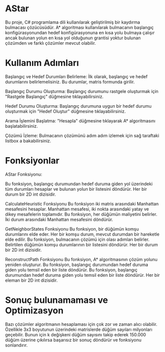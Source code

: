 # AStar 
Bu proje, C# programlama dili kullanılarak geliştirilmiş bir kaydırma bulmacası çözücüsüdür. A* algoritması kullanılarak bulmacanın başlangıç konfigürasyonundan hedef konfigürasyonuna en kısa yolu bulmaya çalışır ancak bulunan yolun en kısa yol olduğunun grantisi yoktur bulunan çözümden ve farklı çözümler mevcut olabilir. 

# Kullanım Adımları
Başlangıç ve Hedef Durumları Belirleme: İlk olarak, başlangıç ve hedef durumlarını belirlemelisiniz. Bu durumlar, matris formunda girilir.

Başlangıç Durumu Oluşturma: Başlangıç durumunu rastgele oluşturmak için "Rastgele Başlangıç" düğmesine tıklayabilirsiniz.

Hedef Durumu Oluşturma: Başlangıç durumuna uygun bir hedef durumu oluşturmak için "Hedef Oluştur" düğmesine tıklayabilirsiniz.

Arama İşlemini Başlatma: "Hesapla" düğmesine tıklayarak A* algoritmasını başlatabilirsiniz.

Çözümü İzleme: Bulmacanın çözümünü adım adım izlemek için sağ taraftaki listbox a bakabilirsiniz.

# Fonksiyonlar
AStar Fonksiyonu:

Bu fonksiyon, başlangıç durumundan hedef duruma giden yol üzerindeki tüm durumları hesaplar ve bulunan yolun bir listesini döndürür. Her bir durum bir 2D int dizisidir.

CalculateHeuristic Fonksiyonu
Bu fonksiyon iki matris arasındaki Manhattan mesafesini hesaplar. Manhattan mesafesi, iki nokta arasındaki yatay ve dikey mesafelerin toplamıdır. Bu fonksiyon, her düğümün maliyetini belirler.
İki durum arasındaki Manhattan mesafesini döndürür.

GetNeighborStates Fonksiyonu
Bu fonksiyon, bir düğümün komşu durumlarını elde eder. Her bir komşu durum, mevcut durumdan bir hareketle elde edilir. Bu fonksiyon, bulmacanın çözümü için olası adımları belirler.
Belirtilen düğümün komşu durumlarının bir listesini döndürür. Her bir durum bir 2D int dizisidir.

ReconstructPath Fonksiyonu
Bu fonksiyon, A* algoritmasının çözüm yolunu yeniden oluşturur. Bu fonksiyon, başlangıç durumundan hedef duruma giden yolu temsil eden bir liste döndürür.
Bu fonksiyon, başlangıç durumundan hedef duruma giden yolu temsil eden bir liste döndürür. Her bir eleman bir 2D int dizisidir.

# Sonuç bulunamaması ve Optimizasyon 
Bazı çözümler algoritmanın hesaplaması için çok zor ve zaman alıcı olabilir. Özellikle 3x3 boyutunun üzerindeki matrislerde düğüm sayıları milyonları geçebilir. Bunun için k değişkeni düğüm sayısını takip ederek 150.000 düğüm üzerine çıkılırsa başarısız bir sonuç döndürür ve fonksiyonu sonlandırır.  
